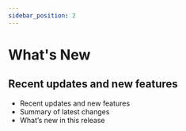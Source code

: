 ```yaml
---
sidebar_position: 2
---
```


# What's New

## Recent updates and new features

- Recent updates and new features
- Summary of latest changes
- What’s new in this release